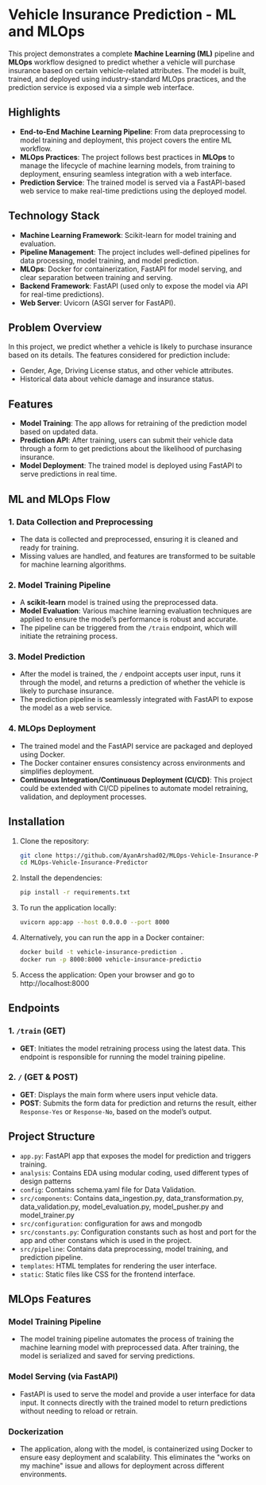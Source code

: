 # Vehicle Insurance Prediction - ML and MLOps

This project demonstrates a complete **Machine Learning (ML)** pipeline and **MLOps** workflow designed to predict whether a vehicle will purchase insurance based on certain vehicle-related attributes. The model is built, trained, and deployed using industry-standard MLOps practices, and the prediction service is exposed via a simple web interface.

## Highlights

- **End-to-End Machine Learning Pipeline**: From data preprocessing to model training and deployment, this project covers the entire ML workflow.
- **MLOps Practices**: The project follows best practices in **MLOps** to manage the lifecycle of machine learning models, from training to deployment, ensuring seamless integration with a web interface.
- **Prediction Service**: The trained model is served via a FastAPI-based web service to make real-time predictions using the deployed model.

## Technology Stack

- **Machine Learning Framework**: Scikit-learn for model training and evaluation.
- **Pipeline Management**: The project includes well-defined pipelines for data processing, model training, and model prediction.
- **MLOps**: Docker for containerization, FastAPI for model serving, and clear separation between training and serving.
- **Backend Framework**: FastAPI (used only to expose the model via API for real-time predictions).
- **Web Server**: Uvicorn (ASGI server for FastAPI).

## Problem Overview

In this project, we predict whether a vehicle is likely to purchase insurance based on its details. The features considered for prediction include:

- Gender, Age, Driving License status, and other vehicle attributes.
- Historical data about vehicle damage and insurance status.

## Features

- **Model Training**: The app allows for retraining of the prediction model based on updated data.
- **Prediction API**: After training, users can submit their vehicle data through a form to get predictions about the likelihood of purchasing insurance.
- **Model Deployment**: The trained model is deployed using FastAPI to serve predictions in real time.

## ML and MLOps Flow

### 1. Data Collection and Preprocessing

- The data is collected and preprocessed, ensuring it is cleaned and ready for training.
- Missing values are handled, and features are transformed to be suitable for machine learning algorithms.

### 2. Model Training Pipeline

- A **scikit-learn** model is trained using the preprocessed data.
- **Model Evaluation**: Various machine learning evaluation techniques are applied to ensure the model’s performance is robust and accurate.
- The pipeline can be triggered from the `/train` endpoint, which will initiate the retraining process.

### 3. Model Prediction

- After the model is trained, the `/` endpoint accepts user input, runs it through the model, and returns a prediction of whether the vehicle is likely to purchase insurance.
- The prediction pipeline is seamlessly integrated with FastAPI to expose the model as a web service.

### 4. MLOps Deployment

- The trained model and the FastAPI service are packaged and deployed using Docker.
- The Docker container ensures consistency across environments and simplifies deployment.
- **Continuous Integration/Continuous Deployment (CI/CD)**: This project could be extended with CI/CD pipelines to automate model retraining, validation, and deployment processes.

## Installation

1. Clone the repository:
   ```bash
   git clone https://github.com/AyanArshad02/MLOps-Vehicle-Insurance-Predictor.git
   cd MLOps-Vehicle-Insurance-Predictor
   ```

2. Install the dependencies:
   ```bash
   pip install -r requirements.txt
   ```

3. To run the application locally:
   ```bash
   uvicorn app:app --host 0.0.0.0 --port 8000
   ```

4. Alternatively, you can run the app in a Docker container:
   ```bash
   docker build -t vehicle-insurance-prediction .
   docker run -p 8000:8000 vehicle-insurance-predictio
   ```

5. Access the application: Open your browser and go to http://localhost:8000

## Endpoints

### 1. `/train` (GET)
- **GET**: Initiates the model retraining process using the latest data. This endpoint is responsible for running the model training pipeline.

### 2. `/` (GET & POST)
- **GET**: Displays the main form where users input vehicle data.
- **POST**: Submits the form data for prediction and returns the result, either `Response-Yes` or `Response-No`, based on the model’s output.

## Project Structure

- `app.py`: FastAPI app that exposes the model for prediction and triggers training.
- `analysis`: Contains EDA using modular coding, used different types of design patterns
- `config`: Contains schema.yaml file for Data Validation.
- `src/components`: Contains data_ingestion.py, data_transformation.py, data_validation.py, model_evaluation.py, model_pusher.py and model_trainer.py
- `src/configuration`: configuration for aws and mongodb
- `src/constants.py`: Configuration constants such as host and port for the app and other constans which is used in the project.
- `src/pipeline`: Contains data preprocessing, model training, and prediction pipeline.
- `templates`: HTML templates for rendering the user interface.
- `static`: Static files like CSS for the frontend interface.

## MLOps Features

### Model Training Pipeline
- The model training pipeline automates the process of training the machine learning model with preprocessed data. After training, the model is serialized and saved for serving predictions.

### Model Serving (via FastAPI)
- FastAPI is used to serve the model and provide a user interface for data input. It connects directly with the trained model to return predictions without needing to reload or retrain.

### Dockerization
- The application, along with the model, is containerized using Docker to ensure easy deployment and scalability. This eliminates the "works on my machine" issue and allows for deployment across different environments.

